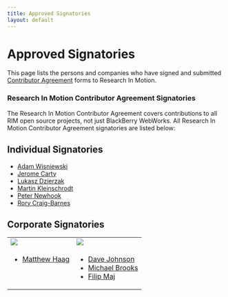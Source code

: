 ```yaml
---
title: Approved Signatories
layout: default
---
```


# Approved Signatories

This page lists the persons and companies who have signed and submitted [Contributor Agreement](howToContribute.html) forms to Research In Motion.

### Research In Motion Contributor Agreement Signatories
The Research In Motion Contributor Agreement covers contributions to all RIM open source projects, not just BlackBerry WebWorks. All Research In Motion Contributor Agreement signatories are listed below:

## Individual Signatories

* [Adam Wisniewski](https://github.com/adamw523)
* [Jerome Carty](https://github.com/jcarty)
* [Lukasz Dzierzak](https://github.com/ddluk)
* [Martin Kleinschrodt](https://github.com/MaKleSoft)
* [Peter Newhook](https://github.com/pnewhook)
* [Rory Craig-Barnes](https://github.com/glasspear)

## Corporate Signatories

<table>
  <tr>
    <td>
      <a href="http://pyxismobile.com/" target="_blank"><img src="../images/logo_pyxis.jpg" border="0"/></a>
    </td>
    <td>
      <a href="http://www.nitobi.com/" target="_blank"><img src="../images/logo_nitobi.png" border="0"/></a>
    </td>
  </tr>
  <tr>
    <td valign="top">
      <ul>
        <li><a href="https://github.com/Muerl">Matthew Haag</a></li>
      </ul>
    </td>
    <td valign="top">
      <ul>
        <li><a href="https://github.com/davejohnson">Dave Johnson</a></li>
        <li><a href="https://github.com/mwbrooks">Michael Brooks</a></li>
        <li><a href="https://github.com/filmaj">Filip Maj</a></li>
      </ul>
    </td>
  </tr>
</table>
